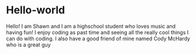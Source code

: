 # Hello-world
Hello! I am Shawn and I am a highschool student who loves music and having fun! I enjoy coding as  past time and seeing all the really cool things I can do with coding.
I also have a good friend of mine named Cody McHardy who is a great guy
